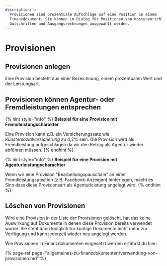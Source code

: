 ```yaml
---
description: >-
  Provisionen sind prozentuale Aufschläge auf eine Position in einem
  Finanzdokument. Sie können im Dialog für Positionen von Kostenvorschlägen,
  Gutschriften und Ausgangsrechnungen ausgewählt werden.
---
```


# Provisionen

## Provisionen anlegen

Eine Provision besteht aus einer Bezeichnung, einem prozentualen Wert und der Leistungsart.

## Provisionen können Agentur- oder Fremdleistungen entsprechen

{% hint style="info" %}
**Beispiel für eine Provision mit Fremdleistungscharakter**

Eine Provision kann z.B. ein Versicherungssatz wie _Künstersozialversicherung zu_ 4,2% sein. Die Provision wird als Fremdleistung aufgeschlagen da wir den Betrag als Agentur wieder abführen müssen.
{% endhint %}

{% hint style="info" %}
**Beispiel für eine Provision mit Agenturleistungscharachter**

Wenn wir eine Provision "Bearbeitungspauschale" an einer Fremdleistungsposition \(z.B. Facebook-Anzeigen\) hinterlegen, macht es Sinn dass diese Provisionsart als Agenturleistung angelegt wird.
{% endhint %}

## Löschen von Provisionen

Wird eine Provision in der Liste der Provisionen gelöscht, hat das keine Auswirkung auf Dokumente in denen diese Provision bereits verwendet wurde. Sie steht dann lediglich für küntige Dokumente nicht mehr zur Verfügung und kann jederzeit wieder neu angelegt werden.

Wie Provisionen in Finanzdokumenten eingesetzt werden erfährst du hier:

{% page-ref page="allgemeines-zu-finanzdokumenten/verwendung-von-provisionen.md" %}

